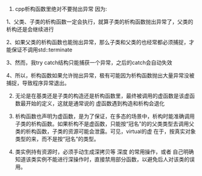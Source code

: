 1. cpp析构函数里绝对不要抛出异常 因为:

1、父类、子类的析构函数一定会执行，就算子类的析构函数抛出异常了，父类的析构还是会继续进行

2、如果父类的析构函数也能抛出异常，那么子类和父类的也经常都必须捕捉，才能保证不调用std::terminate

3、然而，我try catch结构只能捕获一个异常，之后的catch会自动失效

4、所以，析构函数如果允许抛出异常，极有可能因为析构函数抛出大量异常没被捕捉，导致程序异常退出。

2. 无论是在基类还是子类的构造还是析构函数里，最终被调用的虚函数是该虚函数最开始的定义，这就是通常说的  虚函数遇到构造和析构会退化

3. 析构函数也声明为虚函数，是为了保证，在多态的场景中，析构时能准确调用子类的析构函数。如果析构不是虚函数，只能按“冠名”的的父类类型去调用父类的析构函数，子类的资源可能会泄露。可见，virtual的虚  在于，按真实对象类型的来，而不是按“冠名”的类型。

4. 类实例持有资源时，必须手动生成深拷贝等 深度  的常用操作，或者 自己明确知道该类实例不能进行深操作时，直接禁用部分函数，以避免后人对该类的误用。
